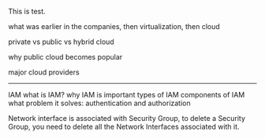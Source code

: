 This is test.

what was earlier in the companies, then virtualization, then cloud

private vs public vs hybrid cloud

why public cloud becomes popular

major cloud providers

---

IAM
what is IAM?
why IAM is important
types of IAM
components of IAM
what problem it solves: authentication and authorization

Network interface is associated with Security Group, to delete a Security Group, you need to delete all the Network Interfaces associated with it.


